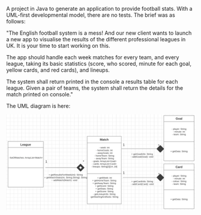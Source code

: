 A project in Java to generate an application to provide football stats. With a UML-first developmental model, there are no tests. The brief was as follows:

"The English football system is a mess! And our new client wants to launch a new app to visualise the results of the different professional leagues in UK. It is your time to start working on this.

The app should handle each week matches for every team, and every league, taking its basic statistics (score, who scored, minute for each goal, yellow cards, and red cards), and lineups.

The system shall return printed in the console a results table for each league. Given a pair of teams, the system shall return the details for the match printed on console."

The UML diagram is here: 

![UML Diagram](UML.png)
